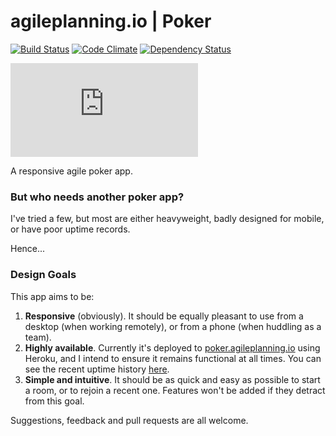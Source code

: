 # agileplanning.io | Poker

[![Build Status](https://travis-ci.org/jbrunton/agileplanning-io-poker.png)](https://travis-ci.org/jbrunton/agileplanning-io-poker)
[![Code Climate](https://codeclimate.com/github/jbrunton/agileplanning-io-poker/badges/gpa.svg)](https://codeclimate.com/github/jbrunton/agileplanning-io-poker)
[![Dependency Status](https://gemnasium.com/jbrunton/agileplanning-io-poker.svg)](https://gemnasium.com/jbrunton/agileplanning-io-poker)

[![Uptime](https://www.statuscake.com/App/button/index.php?Track=ti3MFK9J6X&Days=7&Design=1)](http://status.agileplanning.io)

A responsive agile poker app.

### But who needs another poker app?

I've tried a few, but most are either heavyweight, badly designed for mobile, or have poor uptime records.

Hence...

### Design Goals

This app aims to be:

1. **Responsive** (obviously).  It should be equally pleasant to use from a desktop (when working remotely), or from a phone (when huddling as a team).
2. **Highly available**.  Currently it's deployed to [poker.agileplanning.io](http://poker.agileplanning.io) using Heroku, and I intend to ensure it remains functional at all times.  You can see the recent uptime history [here](http://status.agileplanning.io).
3. **Simple and intuitive**.  It should be as quick and easy as possible to start a room, or to rejoin a recent one.  Features won't be added if they detract from this goal.

Suggestions, feedback and pull requests are all welcome.
